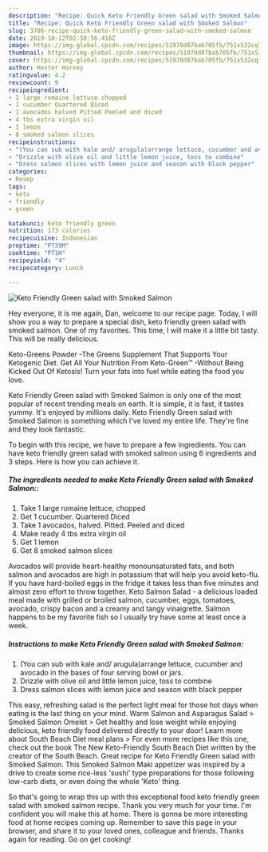 ```yaml
---
description: "Recipe: Quick Keto Friendly Green salad with Smoked Salmon"
title: "Recipe: Quick Keto Friendly Green salad with Smoked Salmon"
slug: 3706-recipe-quick-keto-friendly-green-salad-with-smoked-salmon
date: 2019-10-12T02:58:56.416Z
image: https://img-global.cpcdn.com/recipes/51970d87bab705fb/751x532cq70/keto-friendly-green-salad-with-smoked-salmon-recipe-main-photo.jpg
thumbnail: https://img-global.cpcdn.com/recipes/51970d87bab705fb/751x532cq70/keto-friendly-green-salad-with-smoked-salmon-recipe-main-photo.jpg
cover: https://img-global.cpcdn.com/recipes/51970d87bab705fb/751x532cq70/keto-friendly-green-salad-with-smoked-salmon-recipe-main-photo.jpg
author: Hester Harvey
ratingvalue: 4.2
reviewcount: 9
recipeingredient:
- 1 large romaine lettuce chopped
- 1 cucumber Quartered Diced
- 1 avocados halved Pitted Peeled and diced
- 4 tbs extra virgin oil
- 1 lemon
- 8 smoked salmon slices
recipeinstructions:
- "(You can sub with kale and/ arugula)arrange lettuce, cucumber and avocado in the bases of four serving bowl or jars."
- "Drizzle with olive oil and little lemon juice, toss to combine"
- "Dress salmon slices with lemon juice and season with black pepper"
categories:
- Resep
tags:
- keto
- friendly
- green

katakunci: keto friendly green
nutrition: 173 calories
recipecuisine: Indonesian
preptime: "PT39M"
cooktime: "PT1H"
recipeyield: "4"
recipecategory: Lunch

---
```



![Keto Friendly Green salad with Smoked Salmon](https://img-global.cpcdn.com/recipes/51970d87bab705fb/751x532cq70/keto-friendly-green-salad-with-smoked-salmon-recipe-main-photo.jpg)

Hey everyone, it is me again, Dan, welcome to our recipe page. Today, I will show you a way to prepare a special dish, keto friendly green salad with smoked salmon. One of my favorites. This time, I will make it a little bit tasty. This will be really delicious.

Keto-Greens Powder -The Greens Supplement That Supports Your Ketogenic Diet. Get All Your Nutrition From Keto-Green™ -Without Being Kicked Out Of Ketosis! Turn your fats into fuel while eating the food you love.

Keto Friendly Green salad with Smoked Salmon is only one of the most popular of recent trending meals on earth. It is simple, it is fast, it tastes yummy. It's enjoyed by millions daily. Keto Friendly Green salad with Smoked Salmon is something which I've loved my entire life. They're fine and they look fantastic.


To begin with this recipe, we have to prepare a few ingredients. You can have keto friendly green salad with smoked salmon using 6 ingredients and 3 steps. Here is how you can achieve it.

##### The ingredients needed to make Keto Friendly Green salad with Smoked Salmon::

1. Take 1 large romaine lettuce, chopped
1. Get 1 cucumber. Quartered Diced
1. Take 1 avocados, halved. Pitted. Peeled and diced
1. Make ready 4 tbs extra virgin oil
1. Get 1 lemon
1. Get 8 smoked salmon slices


Avocados will provide heart-healthy monounsaturated fats, and both salmon and avocados are high in potassium that will help you avoid keto-flu. If you have hard-boiled eggs in the fridge it takes less than five minutes and almost zero effort to throw together. Keto Salmon Salad - a delicious loaded meal made with grilled or broiled salmon, cucumber, eggs, tomatoes, avocado, crispy bacon and a creamy and tangy vinaigrette. Salmon happens to be my favorite fish so I usually try have some at least once a week. 

##### Instructions to make Keto Friendly Green salad with Smoked Salmon:

1. (You can sub with kale and/ arugula)arrange lettuce, cucumber and avocado in the bases of four serving bowl or jars.
1. Drizzle with olive oil and little lemon juice, toss to combine
1. Dress salmon slices with lemon juice and season with black pepper


This easy, refreshing salad is the perfect light meal for those hot days when eating is the last thing on your mind. Warm Salmon and Asparagus Salad &gt; Smoked Salmon Omelet &gt; Get healthy and lose weight while enjoying delicious, keto friendly food delivered directly to your door! Learn more about South Beach Diet meal plans &gt; For even more recipes like this one, check out the book The New Keto-Friendly South Beach Diet written by the creator of the South Beach. Great recipe for Keto Friendly Green salad with Smoked Salmon. This Smoked Salmon Maki appetizer was inspired by a drive to create some rice-less &#39;sushi&#39; type preparations for those following low-carb diets, or even doing the whole &#39;Keto&#39; thing. 

So that's going to wrap this up with this exceptional food keto friendly green salad with smoked salmon recipe. Thank you very much for your time. I'm confident you will make this at home. There is gonna be more interesting food at home recipes coming up. Remember to save this page in your browser, and share it to your loved ones, colleague and friends. Thanks again for reading. Go on get cooking!
